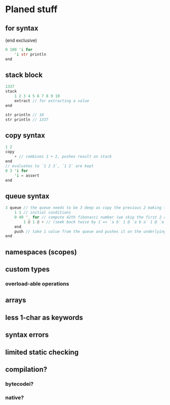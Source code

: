 # Planed stuff
## for syntax
(end exclusive)
```rust
0 100 'i for
    'i str println
end
```

## stack block
```c
1337
stack
    1 2 3 4 5 6 7 8 9 10
    extract // for extracting a value
end

str println // 10
str println // 1337
```

## copy syntax
```rust
1 2
copy
    + // combines 1 + 2, pushes result on stack
end
// evaluates to `1 2 3`, `1 2` are kept
0 3 'i for
    'i = assert
end
```

## queue syntax
```rust
3 queue // the queue needs to be 3 deep as copy the previous 2 making the original 2 be gone 
    1 1 // initial conditions
    0 40 '_ for // compute 42th fibonacci number (we skip the first 2 as we already "computed" them beforehand)
        1 @ 1 @ + // (seek back twice by 1 => `a b` 1 @ `a b a` 1 @ `a b a b` + -> `a b c`)
    end
    push // take 1 value from the queue and pushes it on the underlying stack
end 
```

## namespaces (scopes)

## custom types
### overload-able operations

## arrays

## less 1-char as keywords

## syntax errors

## limited static checking

## compilation?
### bytecodei?
### native?
